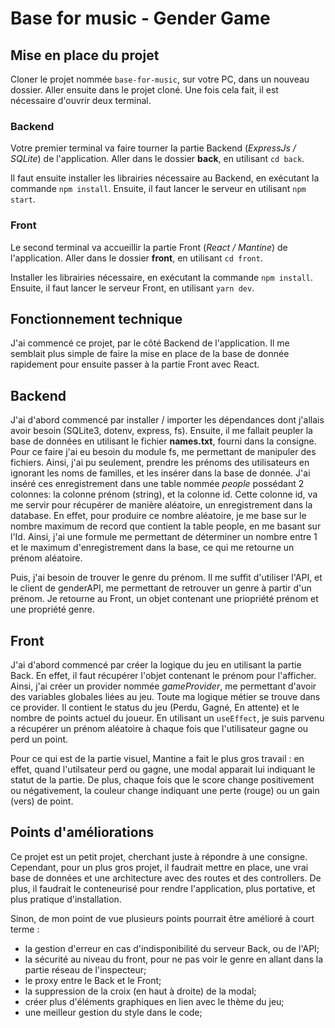 # Base for music - Gender Game

## Mise en place du projet

Cloner le projet nommée `base-for-music`, sur votre PC, dans un nouveau dossier. Aller ensuite dans le projet cloné.
Une fois cela fait, il est nécessaire d'ouvrir deux terminal.

### Backend

Votre premier terminal va faire tourner la partie Backend (*ExpressJs / SQLite*) de l'application. 
Aller dans le dossier **back**, en utilisant `cd back`.  

Il faut ensuite installer les librairies nécessaire au Backend, en exécutant la commande `npm install`.
Ensuite, il faut lancer le serveur en utilisant `npm start`.

### Front

Le second terminal va accueillir la partie Front (*React / Mantine*) de l'application.
Aller dans le dossier **front**, en utilisant `cd front`.

Installer les librairies nécessaire, en exécutant la commande `npm install`.
Ensuite, il faut lancer le serveur Front, en utilisant `yarn dev`.

## Fonctionnement technique

J'ai commencé ce projet, par le côté Backend de l'application. Il me semblait plus simple de faire la mise en place de la base de donnée rapidement pour ensuite passer à la partie Front avec React.

## Backend

J'ai d'abord commencé par installer / importer les dépendances dont j'allais avoir besoin (SQLite3, dotenv, express, fs).
Ensuite, il me fallait peupler la base de données en utilisant le fichier **names.txt**, fourni dans la consigne. Pour ce faire j'ai eu besoin du module fs, me permettant de manipuler des fichiers. Ainsi, j'ai pu seulement, prendre les prénoms des utilisateurs en ignorant les noms de familles, et les insérer dans la base de donnée. 
J'ai inséré ces enregistrement dans une table nommée *people* possédant 2 colonnes: la colonne prénom (string), et la colonne id. Cette colonne id, va me servir pour récupérer de manière aléatoire, un enregistrement dans la database.
En effet, pour produire ce nombre aléatoire, je me base sur le nombre maximum de record que contient la table people, en me basant sur l'Id. Ainsi, j'ai une formule me permettant de déterminer un nombre entre 1 et le maximum d'enregistrement dans la base, ce qui me retourne un prénom aléatoire.

Puis, j'ai besoin de trouver le genre du prénom. Il me suffit d'utiliser l'API, et le client de genderAPI, me permettant de retrouver un genre à partir d'un prénom.
Je retourne au Front, un objet contenant une priopriété prénom et une propriété genre.

## Front

J'ai d'abord commencé par créer la logique du jeu en utilisant la partie Back. En effet, il faut récupérer l'objet contenant le prénom pour l'afficher. Ainsi, j'ai créer un provider nommée *gameProvider*, me permettant d'avoir des variables globales liées au jeu. Toute ma logique métier se trouve dans ce provider. Il contient le status du jeu (Perdu, Gagné, En attente) et le nombre de points actuel du joueur. En utilisant un `useEffect`, je suis parvenu a récupérer un prénom aléatoire à chaque fois que l'utilisateur gagne ou perd un point. 

Pour ce qui est de la partie visuel, Mantine a fait le plus gros travail : en effet, quand l'utilsateur perd ou gagne, une modal apparait lui indiquant le statut de la partie.
De plus, chaque fois que le score change positivement ou négativement, la couleur change indiquant une perte (rouge) ou un gain (vers) de point. 

## Points d'améliorations

Ce projet est un petit projet, cherchant juste à répondre à une consigne. Cependant, pour un plus gros projet, il faudrait mettre en place, une vrai base de données et une architecture avec des routes et des controllers. De plus, il faudrait le conteneurisé pour rendre l'application, plus portative, et plus pratique d'installation.

Sinon, de mon point de vue plusieurs points pourrait être amélioré à court terme :
- la gestion d'erreur en cas d'indisponibilité du serveur Back, ou de l'API;
- la sécurité au niveau du front, pour ne pas voir le genre en allant dans la partie réseau de l'inspecteur;
- le proxy entre le Back et le Front;
- la suppression de la croix (en haut à droite) de la modal;
- créer plus d'éléments graphiques en lien avec le thème du jeu;
- une meilleur gestion du style dans le code;